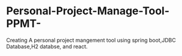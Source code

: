 # Personal-Project-Manage-Tool-PPMT-
Creating A personal project mangement tool using spring boot,JDBC Database,H2 databse, and react.
